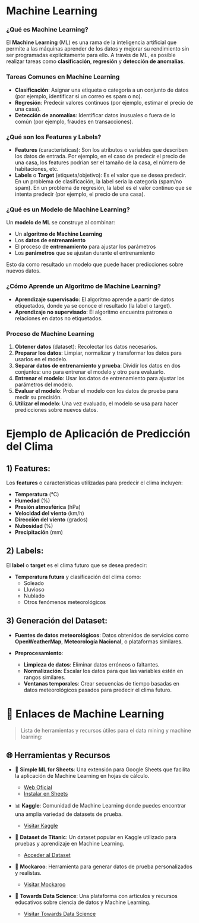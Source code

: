 
# Machine Learning

### ¿Qué es Machine Learning?

El **Machine Learning** (ML) es una rama de la inteligencia artificial que permite a las máquinas aprender de los datos y mejorar su rendimiento sin ser programadas explícitamente para ello. A través de ML, es posible realizar tareas como **clasificación**, **regresión** y **detección de anomalías**.

### Tareas Comunes en Machine Learning
- **Clasificación**: Asignar una etiqueta o categoría a un conjunto de datos (por ejemplo, identificar si un correo es spam o no).
- **Regresión**: Predecir valores continuos (por ejemplo, estimar el precio de una casa).
- **Detección de anomalías**: Identificar datos inusuales o fuera de lo común (por ejemplo, fraudes en transacciones).

### ¿Qué son los Features y Labels?

- **Features** (características): Son los atributos o variables que describen los datos de entrada. Por ejemplo, en el caso de predecir el precio de una casa, los features podrían ser el tamaño de la casa, el número de habitaciones, etc.
- **Labels** o **Target** (etiqueta/objetivo): Es el valor que se desea predecir. En un problema de clasificación, la label sería la categoría (spam/no spam). En un problema de regresión, la label es el valor continuo que se intenta predecir (por ejemplo, el precio de una casa).

### ¿Qué es un Modelo de Machine Learning?

Un **modelo de ML** se construye al combinar:
- Un **algoritmo de Machine Learning**
- Los **datos de entrenamiento**
- El proceso de **entrenamiento** para ajustar los parámetros
- Los **parámetros** que se ajustan durante el entrenamiento

Esto da como resultado un modelo que puede hacer predicciones sobre nuevos datos.

### ¿Cómo Aprende un Algoritmo de Machine Learning?

- **Aprendizaje supervisado**: El algoritmo aprende a partir de datos etiquetados, donde ya se conoce el resultado (la label o target).
- **Aprendizaje no supervisado**: El algoritmo encuentra patrones o relaciones en datos no etiquetados.

### Proceso de Machine Learning

1. **Obtener datos** (dataset): Recolectar los datos necesarios.
2. **Preparar los datos**: Limpiar, normalizar y transformar los datos para usarlos en el modelo.
3. **Separar datos de entrenamiento y prueba**: Dividir los datos en dos conjuntos: uno para entrenar el modelo y otro para evaluarlo.
4. **Entrenar el modelo**: Usar los datos de entrenamiento para ajustar los parámetros del modelo.
5. **Evaluar el modelo**: Probar el modelo con los datos de prueba para medir su precisión.
6. **Utilizar el modelo**: Una vez evaluado, el modelo se usa para hacer predicciones sobre nuevos datos.

# Ejemplo de Aplicación de Predicción del Clima

## 1) **Features**:
Los **features** o características utilizadas para predecir el clima incluyen:

- **Temperatura** (°C)
- **Humedad** (%)
- **Presión atmosférica** (hPa)
- **Velocidad del viento** (km/h)
- **Dirección del viento** (grados)
- **Nubosidad** (%)
- **Precipitación** (mm)

## 2) **Labels**:
El **label** o **target** es el clima futuro que se desea predecir:

- **Temperatura futura** y clasificación del clima como:
  - Soleado
  - Lluvioso
  - Nublado
  - Otros fenómenos meteorológicos

## 3) **Generación del Dataset**:
- **Fuentes de datos meteorológicos**: 
  Datos obtenidos de servicios como **OpenWeatherMap**, **Meteorología Nacional**, o plataformas similares.
  
- **Preprocesamiento**:
  - **Limpieza de datos**: Eliminar datos erróneos o faltantes.
  - **Normalización**: Escalar los datos para que las variables estén en rangos similares.
  - **Ventanas temporales**: Crear secuencias de tiempo basadas en datos meteorológicos pasados para predecir el clima futuro.

# 🔗 Enlaces de Machine Learning

> Lista de herramientas y recursos útiles para el data mining y machine learning:

## 🌐 Herramientas y Recursos

- 🌟 **Simple ML for Sheets**: Una extensión para Google Sheets que facilita la aplicación de Machine Learning en hojas de cálculo.
  - [Web Oficial](https://simplemlforsheets.com/)
  - [Instalar en Sheets](https://workspace.google.com/marketplace/app/simple_ml_for_sheets/685936641092)

- 📊 **Kaggle**: Comunidad de Machine Learning donde puedes encontrar una amplia variedad de datasets de prueba.
  - [Visitar Kaggle](https://www.kaggle.com/)

- 🚢 **Dataset de Titanic**: Un dataset popular en Kaggle utilizado para pruebas y aprendizaje en Machine Learning.
  - [Acceder al Dataset](https://www.kaggle.com/datasets/brendan45774/test-file)

- 🔧 **Mockaroo**: Herramienta para generar datos de prueba personalizados y realistas.
  - [Visitar Mockaroo](https://www.mockaroo.com/)

- 📖 **Towards Data Science**: Una plataforma con artículos y recursos educativos sobre ciencia de datos y Machine Learning.
  - [Visitar Towards Data Science](https://towardsdatascience.com/)
